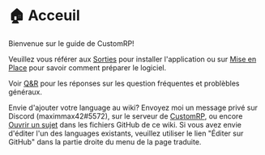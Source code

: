 # 🏠 Acceuil

Bienvenue sur le guide de CustomRP!

Veuillez vous référer aux [Sorties](https://github.com/maximmax42/Discord-CustomRP/releases) pour installer l'application ou sur [Mise en Place](setting-up.md) pour savoir comment préparer le logiciel.

Voir [Q&R](faq.md) pour les réponses sur les question fréquentes et problèbles généraux.

Envie d'ajouter votre language au wiki? Envoyez moi un message privé sur Discord (maximmax42#5572), sur le serveur de [CustomRP](https://www.customrp.xyz/discordserver), ou encore [Ouvrir un sujet](https://github.com/maximmax42/CustomRP-docs/issues/new) dans les fichiers GitHub de ce wiki. Si vous avez envie d'éditer l'un des languages existants, veuillez utiliser le lien "Éditer sur GitHub" dans la partie droite du menu de la page traduite.
